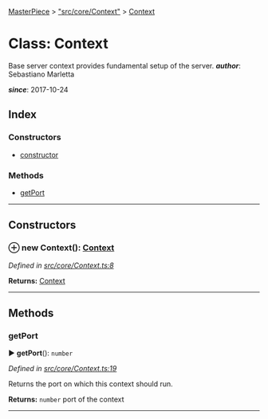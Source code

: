 [MasterPiece](../README.md) > ["src/core/Context"](../modules/_src_core_context_.md) > [Context](../classes/_src_core_context_.context.md)



# Class: Context


Base server context provides fundamental setup of the server.
*__author__*: Sebastiano Marletta

*__since__*: 2017-10-24


## Index

### Constructors

* [constructor](_src_core_context_.context.md#constructor)


### Methods

* [getPort](_src_core_context_.context.md#getport)



---
## Constructors
<a id="constructor"></a>


### ⊕ **new Context**(): [Context](_src_core_context_.context.md)


*Defined in [src/core/Context.ts:8](https://github.com/smarletta/masterpiece/blob/c8c0ca2/main/src/core/Context.ts#L8)*





**Returns:** [Context](_src_core_context_.context.md)

---



## Methods
<a id="getport"></a>

###  getPort

► **getPort**(): `number`



*Defined in [src/core/Context.ts:19](https://github.com/smarletta/masterpiece/blob/c8c0ca2/main/src/core/Context.ts#L19)*



Returns the port on which this context should run.




**Returns:** `number`
port of the context






___


